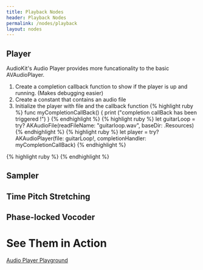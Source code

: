 ```yaml
---
title: Playback Nodes
header: Playback Nodes
permalink: /nodes/playback
layout: nodes
---
```


## Player

AudioKit's Audio Player provides more funcationality to the basic AVAudioPlayer.
1. Create a completion callback function to show if the player is up and running. (Makes debugging easier)
2. Create a constant that contains an audio file
3. Initialize the player with file and the callback function
{% highlight ruby %}
  func myCompletionCallBack() {
      print ("completion callBack has been triggered !")
  }
{% endhighlight %}
{% highlight ruby %}
  let guitarLoop = try? AKAudioFile(readFileName: "guitarloop.wav", baseDir: .Resources)
{% endhighlight %}
{% highlight ruby %}
let player = try? AKAudioPlayer(file: guitarLoop!, completionHandler: myCompletionCallBack)
{% endhighlight %}





{% highlight ruby %}
{% endhighlight %}
## Sampler

## Time Pitch Stretching

## Phase-locked Vocoder

<h1 class="center">See Them in Action</h1>

[Audio Player Playground](/playgrounds/Audio%20Player/)